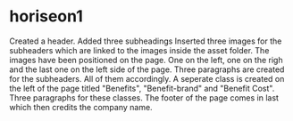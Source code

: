 # horiseon1

Created a header. 
Added three subheadings
Inserted three images for the subheaders which are linked to the images inside the asset folder.
The images have been positioned on the page. One on the left, one on the righ and the last one on the left side of the page.
Three paragraphs are created for the subheaders. All of them accordingly.
A seperate class is created on the left of the page titled "Benefits", "Benefit-brand" and "Benefit Cost". Three paragraphs for these classes.
The footer of the page comes in last which then credits the company name.
